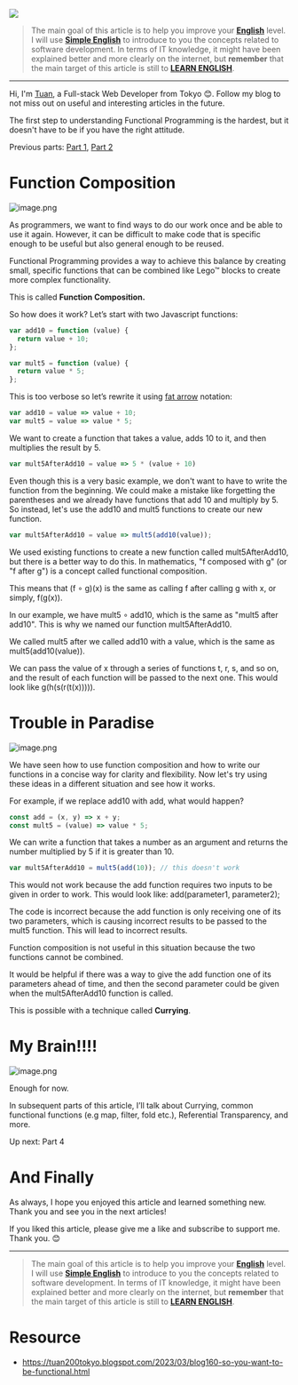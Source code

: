 ![](https://images.viblo.asia/21576990-bed7-4d0c-aa22-16b5d4ca9a12.jpeg)

> The main goal of this article is to help you improve your **[English](https://viblo.asia/s/master-english-with-technical-knowledge-BQyJKzg14Me)** level. I will use **[Simple English](https://viblo.asia/s/master-english-with-technical-knowledge-BQyJKzg14Me)** to introduce to you the concepts related to software development. In terms of IT knowledge, it might have been explained better and more clearly on the internet, but **remember** that the main target of this article is still to **[LEARN ENGLISH](https://viblo.asia/s/master-english-with-technical-knowledge-BQyJKzg14Me)**.
-----
Hi, I'm [Tuan](https://tuan-portfolio.web.app/#/), a Full-stack Web Developer from Tokyo 😊.
Follow my blog to not miss out on useful and interesting articles in the future.

The first step to understanding Functional Programming is the hardest, but it doesn't have to be if you have the right attitude.

Previous parts: [Part 1](https://viblo.asia/p/blog156-so-you-want-to-be-a-functional-programmer-part-1-0gdJzQg94z5), [Part 2](https://viblo.asia/p/blog159-so-you-want-to-be-a-functional-programmer-part-2-gwd43k0b4X9)

# Function Composition
![image.png](https://images.viblo.asia/0beda055-facb-4eca-a0a1-6674bcfa9b29.png)

As programmers, we want to find ways to do our work once and be able to use it again. However, it can be difficult to make code that is specific enough to be useful but also general enough to be reused. 

Functional Programming provides a way to achieve this balance by creating small, specific functions that can be combined like Lego™ blocks to create more complex functionality.

This is called **Function Composition.**

So how does it work? Let’s start with two Javascript functions:

```js
var add10 = function (value) {
  return value + 10;
};

var mult5 = function (value) {
  return value * 5;
};
```

This is too verbose so let’s rewrite it using [fat arrow](https://developer.mozilla.org/en-US/docs/Web/JavaScript/Reference/Functions/Arrow_functions) notation:

```js
var add10 = value => value + 10;
var mult5 = value => value * 5;
```

We want to create a function that takes a value, adds 10 to it, and then multiplies the result by 5.
```js
var mult5AfterAdd10 = value => 5 * (value + 10)
```

Even though this is a very basic example, we don't want to have to write the function from the beginning. We could make a mistake like forgetting the parentheses and we already have functions that add 10 and multiply by 5. So instead, let's use the add10 and mult5 functions to create our new function.

```js
var mult5AfterAdd10 = value => mult5(add10(value));
```


We used existing functions to create a new function called mult5AfterAdd10, but there is a better way to do this. In mathematics, "f composed with g" (or "f after g") is a concept called functional composition. 

This means that (f ∘ g)(x) is the same as calling f after calling g with x, or simply, f(g(x)).

In our example, we have mult5 ∘ add10, which is the same as "mult5 after add10". This is why we named our function mult5AfterAdd10. 

We called mult5 after we called add10 with a value, which is the same as mult5(add10(value)). 

We can pass the value of x through a series of functions t, r, s, and so on, and the result of each function will be passed to the next one. This would look like g(h(s(r(t(x))))).

# Trouble in Paradise
![image.png](https://images.viblo.asia/c29fb076-581d-434f-bbd3-67ea799133de.png)

We have seen how to use function composition and how to write our functions in a concise way for clarity and flexibility. Now let's try using these ideas in a different situation and see how it works. 

For example, if we replace add10 with add, what would happen?

```js
const add = (x, y) => x + y;
const mult5 = (value) => value * 5;
```

We can write a function that takes a number as an argument and returns the number multiplied by 5 if it is greater than 10. 
```js
var mult5AfterAdd10 = mult5(add(10)); // this doesn't work
```

This would not work because the add function requires two inputs to be given in order to work. This would look like: add(parameter1, parameter2);

The code is incorrect because the add function is only receiving one of its two parameters, which is causing incorrect results to be passed to the mult5 function. This will lead to incorrect results. 

Function composition is not useful in this situation because the two functions cannot be combined.

It would be helpful if there was a way to give the add function one of its parameters ahead of time, and then the second parameter could be given when the mult5AfterAdd10 function is called. 

This is possible with a technique called **Currying**.

# My Brain!!!!
![image.png](https://images.viblo.asia/9640985b-aa68-4e2a-bd19-6df1778dfe00.png)

Enough for now.

In subsequent parts of this article, I’ll talk about Currying, common functional functions (e.g map, filter, fold etc.), Referential Transparency, and more.

Up next: Part 4

# And Finally
As always, I hope you enjoyed this article and learned something new.
Thank you and see you in the next articles!

If you liked this article, please give me a like and subscribe to support me. Thank you. 😊

-----
> The main goal of this article is to help you improve your **[English](https://viblo.asia/s/master-english-with-technical-knowledge-BQyJKzg14Me)** level. I will use **[Simple English](https://viblo.asia/s/master-english-with-technical-knowledge-BQyJKzg14Me)** to introduce to you the concepts related to software development. In terms of IT knowledge, it might have been explained better and more clearly on the internet, but **remember** that the main target of this article is still to **[LEARN ENGLISH](https://viblo.asia/s/master-english-with-technical-knowledge-BQyJKzg14Me)**.

# Resource
* https://tuan200tokyo.blogspot.com/2023/03/blog160-so-you-want-to-be-functional.html